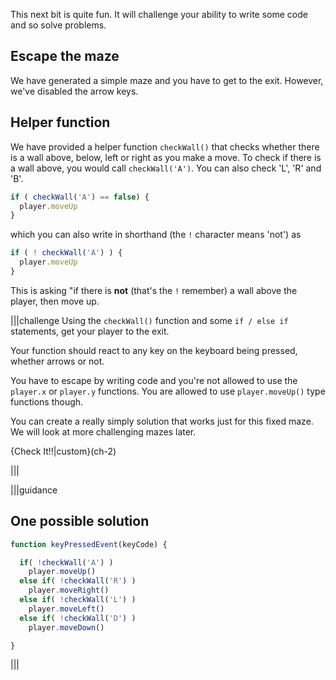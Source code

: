 This next bit is quite fun. It will challenge your ability to write some code and so solve problems.

## Escape the maze
We have generated a simple maze and you have to get to the exit. However, we've disabled the arrow keys.


## Helper function
We have provided a helper function `checkWall()` that checks whether there is a wall above, below, left or right as you make a move. To check if there is a wall above, you would call `checkWall('A')`. You can also check 'L', 'R' and 'B'.

```javascript
if ( checkWall('A') == false) {
  player.moveUp
}
```

which you can also write in shorthand (the `!` character means 'not') as

```javascript
if ( ! checkWall('A') ) {
  player.moveUp
}
```

This is asking "if there is **not** (that's the `!` remember) a wall above the player, then move up.

|||challenge
Using the `checkWall()` function and some `if / else if` statements, get your player to the exit.

Your function should react to any key on the keyboard being pressed, whether arrows or not. 

You have to escape by writing code and you're not allowed to use the `player.x` or `player.y` functions. You are allowed to use `player.moveUp()` type functions though.

You can create a really simply solution that works just for this fixed maze. We will look at more challenging mazes later.

{Check It!!|custom}(ch-2)

|||


|||guidance
## One possible solution

```javascript
function keyPressedEvent(keyCode) {

  if( !checkWall('A') )
    player.moveUp()
  else if( !checkWall('R') )
    player.moveRight()
  else if( !checkWall('L') )
    player.moveLeft()
  else if( !checkWall('D') )
    player.moveDown()

}
```
|||